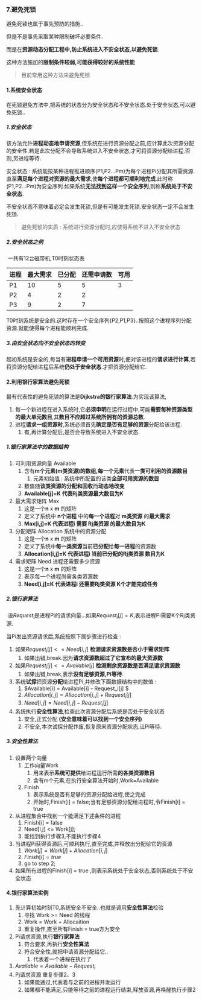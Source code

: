### 7.避免死锁

避免死锁也属于事先预防的措施..

但是不是事先采取某种限制破坏必要条件.

而是在**资源动态分配工程中,防止系统进入不安全状态,以避免死锁**.

这种方法施加的**限制条件较弱,**可能获得**较好的系统性能**

> 目前常用这种方法来避免死锁

#### 1.系统安全状态

在死锁避免方法中,把系统的状态分为安全状态和不安全状态.处于安全状态,可以避免死锁..

##### 1.安全状态

​		该方法允许**进程动态地申请资源**,但系统在进行资源分配之前,应计算此次资源分配的安全性.若是此次分配不会导致系统进入不安全状态,才可将资源分配给进程.否则,另进程等待.

安全状态 : 系统能按某种进程推进顺序(P1,P2...Pm)为每个进程Pi分配其所需资源.直至**满足每个进程对资源的最大需求**,使**每个进程都可顺利地完成**.此时称(P1,P2...Pm)为安全序列.如果系统**无法找到这样一个安全序列**,则称**系统处于不安全状态**.

不安全状态不意味着必定会发生死锁,但是有可能发生死锁.安全状态一定不会发生死锁.

> 避免死锁的实质 : 系统进行资源分配时,应使得系统不进入不安全状态

##### 2.安全状态之例

​		一共有12台磁带机,T0时刻状态表

| 进程 | 最大需求 | 已分配 | 还需申请数 | 可用 |
| ---- | -------- | ------ | ---------- | ---- |
| P1   | 10       | 5      | 5          | 3    |
| P2   | 4        | 2      | 2          |      |
| P3   | 9        | 2      | 7          |      |

T0时刻系统是安全的.这时存在一个安全序列{P2,P1,P3}..按照这个进程序列分配资源.就能使得每个进程能顺利完成.

##### 3.由安全状态向不安全状态的转变

​		起初系统是安全的,每当有**进程申请一个可用资源**时,便对该进程的**请求进行计算**,若将资源分配给进程后系统**仍处于安全状态**.才把资源分配给它.

#### 2.利用银行家算法避免死锁

最有代表性的避免死锁的算法是**Dijkstra的银行家算法**.为实现该算法,

1. 每一个新进程在进入系统时,它**必须申明**在运行过程中,可能**需要每种资源类型的最大单元数目**,其**数目不应超过系统所拥有的资源总数**.
2. 进程**请求一组资源时**,系统必须首先**确定是否有足够的资源**分配给该进程.
   1. 有,再计算分配后,是否会导致系统进入不安全状态.

##### 1.银行家算法中的数据结构

1. 可利用资源向量 Available
   1. 含有**m个元素(m类资源)**的数组,每一个**元素**代表**一类可利用的资源数目**
      1. 元素初始值 : 系统中所配置的该类**全部可用资源的数目**
   2. 数值随**该类资源的分配和回收**而**动态地改变**
   3. **Available[j]=K  代表Rj类资源最大数目为K**
2. 最大需求矩阵 Max
   1. 这是一个**n** x **m** 的矩阵
   2. 定义了系统中 **n个进程** 中的**每一个进程**对 **m类资源** 的**最大需求**
   3. **Max[i,j]=K   代表进程i 需要 Rj类资源 的最大数目为K**
3. 分配矩阵 Allocation     系统中的资源分配
   1. 这是一个**n** x **m** 的矩阵
   2. 定义了系统中**每一类资源**当前**已分配**给**每一进程**的资源数
   3. **Allocation[i,j]=K   代表进程i 当前已分配的Rj类资源  数目为K**
4. 需求矩阵 Need         进程还需要多少资源
   1. 这是一个**n** x **m** 的矩阵
   2. 表示每一个进程尚需各类资源数
   3. **Need[i,j]=K    代表进程i 还需要Rj类资源  K个才能完成任务**

##### 2.银行家算法

​		设$Request_i$是进程Pi的请求向量...如果$Request_i[j]=K$,表示进程Pi需要K个Rj类资源.

当Pi发出资源请求后,系统按照下属步骤进行检查 : 

1. 如果$Request_i[j]<=Need[i,j]$    **检测请求资源数是否小于需求矩阵**
   1. 如果出错,break.因为**请求资源数超过了它宣布的最大资源数**
2. 如果$Request_i[j]<=Available[j]$   **检测剩余资源数是否满足请求资源数**
   1. 如果出错,break,表示**没有足够资源,Pi等待**.
3. 系统**试探**把资源**分配**给进程Pi,并修改下面数据结构中的数值 : 
   1. $Available[i] = Available[i] - Request_i[j] $
   2. $Allocation[i,j] = Allocation[i,j]+Request_i[j]$
   3. $Need[i,j] = Need[i,j] - Request_i[j]$
4. 系统执行**安全性算法**,检查此次资源分配后系统是否处于安全状态
   1. 安全,正式分配     **(安全意味着可以找到一个安全序列)**
   2. 不安全,本次试探分配作废,恢复原来资源分配状态,让Pi等待.

##### 3.安全性算法

1. 设置两个向量
   1. 工作向量Work
      1. 用来表示**系统可提供**给进程运行所需**的各类资源数目**
      2. 含有m个元素,在执行安全算法开始时,Work=Available
   2. Finish
      1. 表示系统是否有足够的资源分配给进程,使之完成
      2. 开始时,Finish[i] = false;当有足够资源分配给进程时,令Finish[i] = true
2. 从进程集合中找到一个能满足下述条件的进程
   1. Finish[i] = false
   2. Need[i,j] <= Work[j];
   3. 能找到执行步骤3,不能执行步骤4
3. 当进程Pi获得资源后,可顺利执行,直至完成,并释放出分配给它的资源
   1. $Work[j] = Work[j]+Allocation[i,j]$
   2. $Finish[i]=true$
   3. go to step 2;
4. 如果所有进程的Finish[i] = true ,则表示系统处于安全状态,否则系统处于不安全状态

#### 4.银行家算法实例

1. 先计算初始时刻T0,系统安全不安全..也就是调用**安全性算法**检验
   1. 寻找 Work >= Need 的线程
   2. Work = Work + Allocaition
   3. 重复操作,直至所有Finish = true方为安全
2. Pi请求资源,执行**银行家算法**
   1. 符合要求,再执行**安全性算法**
   2. 符合安全性,就把申请资源分配给它..
      1. 代表着一个进程在执行了
3. $Available = Available - Request_i$
4. Pj请求资源   重复步骤2、3
   1. 如果能通过,代表着与之前的进程并发运行
   2. 如果都不能满足,只能等待之前的进程运行结束,释放资源,再唤醒执行步骤2

